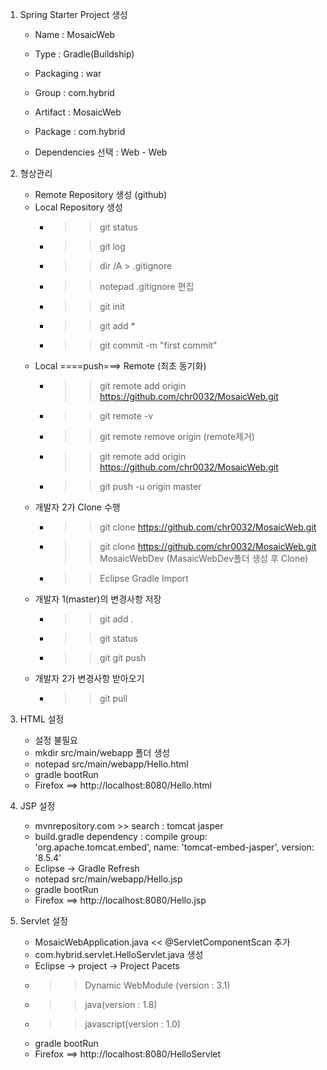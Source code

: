 
1. Spring Starter Project 생성

   - Name : MosaicWeb
   - Type : Gradle(Buildship)
   - Packaging : war
   - Group : com.hybrid
   - Artifact : MosaicWeb
   - Package : com.hybrid
   
   - Dependencies 선택 : Web - Web
2. 형상관리

   - Remote Repository 생성 (github)
   - Local Repository 생성
      - >> git status
      - >> git log
      - >> dir /A > .gitignore
      - >> notepad .gitignore 편집
      - >> git init
      - >> git add *
      - >> git commit -m "first commit" 
   - Local ====push===> Remote (최초 동기화)
      - >> git remote add origin https://github.com/chr0032/MosaicWeb.git
      - >> git remote -v
      - >> git remote remove origin (remote제거)
      - >> git remote add origin https://github.com/chr0032/MosaicWeb.git
      - >> git push -u origin master
   - 개발자 2가 Clone 수행
      - >> git clone https://github.com/chr0032/MosaicWeb.git
      - >> git clone https://github.com/chr0032/MosaicWeb.git MosaicWebDev (MasaicWebDev폴더 생성 후 Clone)
      - >> Eclipse Gradle Import      
   - 개발자 1(master)의 변경사항 저장
      - >> git add .
      - >> git status
      - >> git git push
   - 개발자 2가 변경사항 받아오기
      - >> git pull
      
3. HTML 설정

   - 설정 불필요
   - mkdir src/main/webapp 폴더 생성
   - notepad src/main/webapp/Hello.html
   - gradle bootRun 
   - Firefox ==> http://localhost:8080/Hello.html
      
4. JSP 설정

   - mvnrepository.com  >> search : tomcat jasper
   - build.gradle dependency : compile group: 'org.apache.tomcat.embed', name: 'tomcat-embed-jasper', version: '8.5.4'
   - Eclipse -> Gradle Refresh
   - notepad src/main/webapp/Hello.jsp
   - gradle bootRun
   - Firefox ==> http://localhost:8080/Hello.jsp
   
5. Servlet 설정   
   
   - MosaicWebApplication.java << @ServletComponentScan 추가
   - com.hybrid.servlet.HelloServlet.java 생성
   - Eclipse -> project -> Project Pacets 
   - >> Dynamic WebModule (version : 3.1)
   - >> java(version : 1.8)
   - >> javascript(version : 1.0)
   - gradle bootRun
   - Firefox ==> http://localhost:8080/HelloServlet
   



   
   